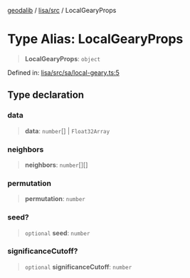 [geodalib](../../../modules.md) / [lisa/src](../index.md) / LocalGearyProps

# Type Alias: LocalGearyProps

> **LocalGearyProps**: `object`

Defined in: [lisa/src/sa/local-geary.ts:5](https://github.com/GeoDaCenter/geoda-lib/blob/fd732718ef3d9fb5e87d0aa5ef9ee659a7cf3f31/js/packages/lisa/src/sa/local-geary.ts#L5)

## Type declaration

### data

> **data**: `number`[] \| `Float32Array`

### neighbors

> **neighbors**: `number`[][]

### permutation

> **permutation**: `number`

### seed?

> `optional` **seed**: `number`

### significanceCutoff?

> `optional` **significanceCutoff**: `number`
